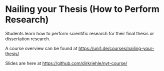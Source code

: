 # Nailing your Thesis (How to Perform Research)

Students learn how to perform scientific research for their final thesis or dissertation research.

A course overview can be found at https://uni1.de/courses/nailing-your-thesis/

Slides are here at https://github.com/dirkriehle/nyt-course/
